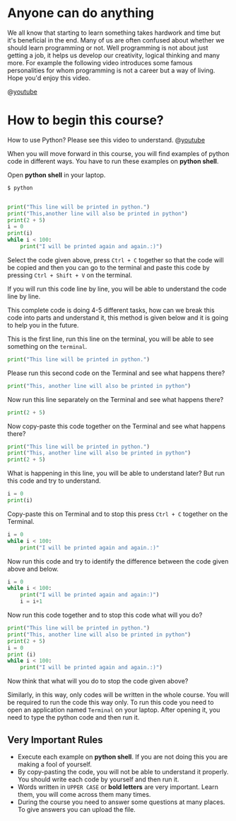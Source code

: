 # Anyone can do anything 

We all know that starting to learn something takes hardwork and time but it's beneficial in the end. Many of us are often confused about whether we should learn programming or not. Well programming is not about just getting a job, it helps us develop our creativity, logical thinking and many more. For example the following video introduces some famous personalities for whom programming is not a career but a way of living. Hope you'd enjoy this video.
 
@[youtube](ip051U7Rvds)

# How to begin this course?

How to use Python? Please see this video to understand.
@[youtube](ccPrUbz1oto) 

When you will move forward in this course, you will find examples of python code in different ways. You have to run these examples on **python shell**.

Open **python shell** in your laptop.
```sh
$ python
```

```python

print("This line will be printed in python.")
print("This,another line will also be printed in python")
print(2 + 5)
i = 0
print(i)
while i < 100:
    print("I will be printed again and again.:)")

```
Select the code given above, press `Ctrl + C` together so that the code will be copied and then you can go to the terminal and paste this code by pressing `Ctrl + Shift + V` on the terminal.

If you will run this code line by line, you will be able to understand the code line by line.

This complete code is doing 4-5 different tasks, how can we break this code into parts and understand it, this method is given below and it is going to help you in the future.


This is the first line, run this line on the terminal, you will be able to see something on the `terminal`.
```python
print("This line will be printed in python.")
```

Please run this second code on the Terminal and see what happens there?
```python
print("This, another line will also be printed in python")
```

Now run this line separately on the  Terminal and see what happens there?
```python
print(2 + 5)
```

Now copy-paste this code together on the  Terminal and see what happens there?
```python
print("This line will be printed in python.")
print("This, another line will also be printed in python")
print(2 + 5)
```

What is happening in this line, you will be able to understand later? But run this code and try to understand.
```python
i = 0
print(i)
```

Copy-paste this on Terminal and to stop this press  `Ctrl + C`  together on the Terminal.
```python
i = 0
while i < 100:
    print("I will be printed again and again.:)"
```

Now run this code and try to identify the difference between the code given above and below.
```python
i = 0
while i < 100:
    print("I will be printed again and again:)")
    i = i+1
```


Now run this code together and to stop this code what will you do?
```python
print("This line will be printed in python.")
print("This, another line will also be printed in python")
print(2 + 5)
i = 0
print (i)
while i < 100:
    print("I will be printed again and again.:)")
```
Now think that what will you do to stop the code given above?

Similarly, in this way, only codes will be written in the whole course. You will be required to run the code this way only. To run this code you need to open an application named `Terminal` on your laptop. After opening it, you need to type the python code and then run it.


## Very Important Rules

- Execute each example on **python shell**. If you are not doing this you are making a fool of yourself.
- By copy-pasting the code, you will not be able to understand it properly. You should write each code by yourself and then run it.
- Words written in `UPPER CASE` or **bold letters** are very important. Learn them, you will come across them many times.
- During the course you need to answer some questions at many places. To give answers you can upload the file.


